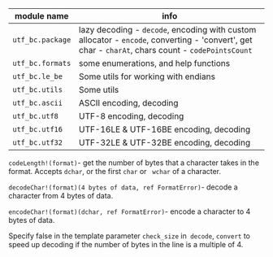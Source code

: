 | module name      | info                                                         |
| ---------------- | ------------------------------------------------------------ |
| `utf_bc.package` | lazy decoding - `decode`, encoding with custom allocator - `encode`, converting - 'convert', get char - `charAt`, chars count - `codePointsCount` |
| `utf_bc.formats` | some enumerations, and help functions                        |
| `utf_bc.le_be`   | Some utils for working with endians                          |
| `utf_bc.utils`   | Some utils                                                   |
| `utf_bc.ascii`   | ASCII encoding, decoding                                     |
| `utf_bc.utf8`    | UTF-8 encoding, decoding                                     |
| `utf_bc.utf16`   | UTF-16LE & UTF-16BE encoding, decoding                       |
| `utf_bc.utf32`   | UTF-32LE & UTF-32BE encoding, decoding                       |

`codeLength!(format)`- get the number of bytes that a character takes in the format. Accepts `dchar`, or the first `char` or ` wchar` of a character.

`decodeChar!(format)(4 bytes of data, ref FormatError)`- decode a character from 4 bytes of data.

`encodeChar!(format)(dchar, ref FormatError)`- encode a character to 4 bytes of data.



Specify false in the template parameter `check_size` in` decode`, `convert` to speed up decoding if the number of bytes in the line is a multiple of 4.